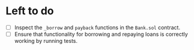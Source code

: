 # Left to do

- [ ] Inspect the `_borrow` and `payback` functions in the `Bank.sol` contract.
- [ ] Ensure that functionality for borrowing and repaying loans is correctly working by running tests.